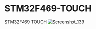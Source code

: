 # STM32F469-TOUCH
STM32F469 TOUCH
![Screenshot_139](https://user-images.githubusercontent.com/31142397/200444749-605c2f28-7fe9-40e2-b28c-ef048c487347.jpg)

